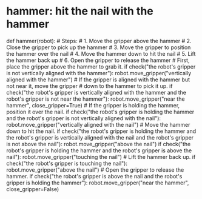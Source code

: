 # hammer: hit the nail with the hammer
def hammer(robot):
    # Steps:
    #  1. Move the gripper above the hammer
    #  2. Close the gripper to pick up the hammer
    #  3. Move the gripper to position the hammer over the nail
    #  4. Move the hammer down to hit the nail
    #  5. Lift the hammer back up
    #  6. Open the gripper to release the hammer
    # First, place the gripper above the hammer to grab it.
    if check("the robot's gripper is not vertically aligned with the hammer"):
        robot.move_gripper("vertically aligned with the hammer")
    # If the gripper is aligned with the hammer but not near it, move the gripper
    # down to the hammer to pick it up.
    if check("the robot's gripper is vertically aligned with the hammer and the robot's gripper is not near the hammer"):
        robot.move_gripper("near the hammer", close_gripper=True)
    # If the gripper is holding the hammer, position it over the nail.
    if check("the robot's gripper is holding the hammer and the robot's gripper is not vertically aligned with the nail"):
        robot.move_gripper("vertically aligned with the nail")
    # Move the hammer down to hit the nail.
    if check("the robot's gripper is holding the hammer and the robot's gripper is vertically aligned with the nail and the robot's gripper is not above the nail"):
        robot.move_gripper("above the nail")
    if check("the robot's gripper is holding the hammer and the robot's gripper is above the nail"):
        robot.move_gripper("touching the nail")
    # Lift the hammer back up.
    if check("the robot's gripper is touching the nail"):
        robot.move_gripper("above the nail")
    # Open the gripper to release the hammer.
    if check("the robot's gripper is above the nail and the robot's gripper is holding the hammer"):
        robot.move_gripper("near the hammer", close_gripper=False)